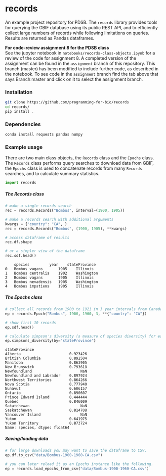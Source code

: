 # records
An example project repository for PDSB. The `records` library provides tools 
for querying the GBIF database using its public REST API, and to efficiently 
collect large numbers of records while following limitations on queries. 
Results are returned as Pandas dataframes. 

**For code-review assignment 8 for the PDSB class**  
See the jupyter notebook in `notebooks/records-class-objects.ipynb` for a review of 
the code for assignment 8. A completed version of the assignment can be found
in the `assignment` branch of this repository. This branch (master) has been
modified to include further code, as described in the notebook. To see code
in the `assignment` branch find the tab above that says Branch:master and 
click on it to select the assignment branch.


### Installation
```bash
git clone https://github.com/programming-for-bio/records
cd records/
pip install .
```

### Dependencies
```bash
conda install requests pandas numpy
```


### Example usage

There are two main class objects, the `Records` class and the `Epochs` class. 
The `Records` class performs query searches to download data from GBIF, the 
`Epochs` class is used to concatenate records from many `Records` searches, and 
to calculate summary statistics.  


```python
import records
```

##### The Records class
```python
# make a single records search
rec = records.Records("Bombus", interval=(1900, 1905))

# make a records search with additional arguments
kwargs = {"country": "CA", }
rec = records.Records("Bombus", (1900, 1905), **kwargs)

# access dataframe of results
rec.df.shape

# or a simpler view of the dataframe
rec.sdf.head()
```

```parsed-literal
 	species 		year 	stateProvince
0 	Bombus vagans 		1905 	Illinois
1 	Bombus centralis 	1902 	Washington
2 	Bombus vagans 		1905 	Illinois
3 	Bombus nevadensis 	1905 	Washington
4 	Bombus impatiens 	1905 	Illinois
```

##### The Epochs class
```python
# collect all records from 1900 to 1921 in 3 year intervals from Canada
ep = records.Epoch("Bombus", 1900, 1960, 3, **{"country": "CA"})

# show first 10 records
ep.sdf.head()

# calculate simpson's diversity (a measure of species diversity) for each state
ep.simpsons_diversity(by="stateProvince")
```

```parsed-literal
stateProvince
Alberta                      0.923426
British Columbia             0.892504
Manitoba                     0.863905
New Brunswick                0.793618
Newfoundland                      NaN
Newfoundland and Labrador    0.897924
Northwest Territories        0.864266
Nova Scotia                  0.777940
Nunavut                      0.606157
Ontario                      0.890607
Prince Edward Island         0.444444
Quebec                       0.846009
Sakatchewan                       NaN
Saskatchewan                 0.814708
Vancouver Island                  NaN
Yukon                        0.641975
Yukon Territory              0.873724
Name: species, dtype: float64
```


##### Saving/loading data
```python
# for large downloads you may want to save the dataframe to CSV.
ep.df.to_csv("data/Bombus-1900-1960-CA.csv")

# you can later reload it as an Epochs instance like the following.
ep = records.load_epochs_from_csv("data/Bombus-1900-1960-CA.csv")

```